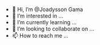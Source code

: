 - 👋 Hi, I’m @Joadysson Gama
- 👀 I’m interested in ...
- 🌱 I’m currently learning ...
- 💞️ I’m looking to collaborate on ...
- 📫 How to reach me ...

<!---
Joadysson/Joadysson is a ✨ special ✨ repository because its `README.md` (this file) appears on your GitHub profile.
You can click the Preview link to take a look at your changes.
--->
